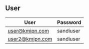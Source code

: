 ## User

| User | Password |
|------|----------|
| user@kmipn.com | sandiuser |
| user2@kmipn.com | sandiuser |


